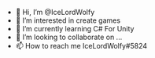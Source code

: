 - 👋 Hi, I’m @IceLordWolfy
- 👀 I’m interested in create games
- 🌱 I’m currently learning C# For Unity
- 💞️ I’m looking to collaborate on ...
- 📫 How to reach me IceLordWolfy#5824

<!---
IceLordWolfy/IceLordWolfy is a ✨ special ✨ repository because its `README.md` (this file) appears on your GitHub profile.
You can click the Preview link to take a look at your changes.
--->
